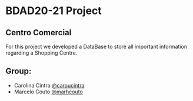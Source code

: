 # BDAD20-21 Project
## Centro Comercial
For this project we developed a DataBase to store all important information regarding a Shopping Centre.

## Group:
- Carolina Cintra [@caroucintra](https://github.com/caroucintra)
- Marcelo Couto [@marhcouto](https://github.com/marhcouto)
